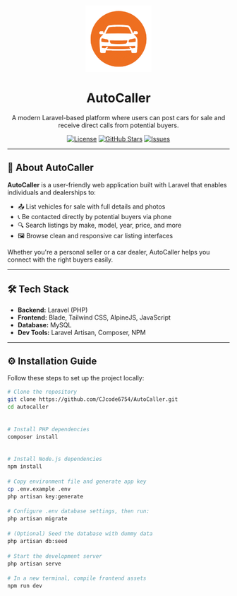 <p align="center">
  <img src="public/assets/logo.png" width="150" alt="AutoCaller Logo">
</p>

<h1 align="center">AutoCaller</h1>

<p align="center">
  A modern Laravel-based platform where users can post cars for sale and receive direct calls from potential buyers.
</p>

<p align="center">
  <a href="https://github.com/CJcode6754/CarShop"><img src="https://img.shields.io/github/license/CJcode6754/CarShop" alt="License"></a>
  <a href="https://github.com/CJcode6754/CarShop"><img src="https://img.shields.io/github/stars/CJcode6754/CarShop" alt="GitHub Stars"></a>
  <a href="https://github.com/CJcode6754/CarShop/issues"><img src="https://img.shields.io/github/issues/CJcode6754/CarShop" alt="Issues"></a>
</p>

---

## 🚗 About AutoCaller

**AutoCaller** is a user-friendly web application built with Laravel that enables individuals and dealerships to:

- 📤 List vehicles for sale with full details and photos  
- 📞 Be contacted directly by potential buyers via phone  
- 🔍 Search listings by make, model, year, price, and more  
- 🖼️ Browse clean and responsive car listing interfaces  

Whether you're a personal seller or a car dealer, AutoCaller helps you connect with the right buyers easily.

---

## 🛠 Tech Stack

- **Backend:** Laravel (PHP)
- **Frontend:** Blade, Tailwind CSS, AlpineJS, JavaScript
- **Database:** MySQL
- **Dev Tools:** Laravel Artisan, Composer, NPM

---

## ⚙️ Installation Guide

Follow these steps to set up the project locally:

```bash
# Clone the repository
git clone https://github.com/CJcode6754/AutoCaller.git
cd autocaller


# Install PHP dependencies
composer install


# Install Node.js dependencies
npm install

# Copy environment file and generate app key
cp .env.example .env
php artisan key:generate

# Configure .env database settings, then run:
php artisan migrate

# (Optional) Seed the database with dummy data
php artisan db:seed

# Start the development server
php artisan serve

# In a new terminal, compile frontend assets
npm run dev
